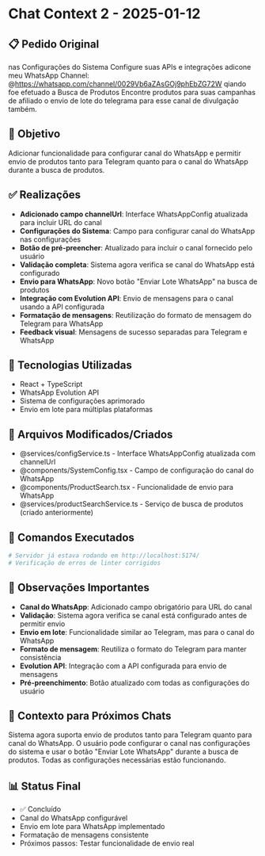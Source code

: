 # Chat Context 2 - 2025-01-12

## 📋 Pedido Original
nas Configurações do Sistema Configure suas APIs e integrações adicone meu WhatsApp Channel: @https://whatsapp.com/channel/0029Vb6aZAsGOj9phEbZG72W qiando foe efetuado a Busca de Produtos Encontre produtos para suas campanhas de afiliado o envio de lote do telegrama para esse canal de divulgação também.

## 🎯 Objetivo
Adicionar funcionalidade para configurar canal do WhatsApp e permitir envio de produtos tanto para Telegram quanto para o canal do WhatsApp durante a busca de produtos.

## ✅ Realizações
- **Adicionado campo channelUrl**: Interface WhatsAppConfig atualizada para incluir URL do canal
- **Configurações do Sistema**: Campo para configurar canal do WhatsApp nas configurações
- **Botão de pré-preencher**: Atualizado para incluir o canal fornecido pelo usuário
- **Validação completa**: Sistema agora verifica se canal do WhatsApp está configurado
- **Envio para WhatsApp**: Novo botão "Enviar Lote WhatsApp" na busca de produtos
- **Integração com Evolution API**: Envio de mensagens para o canal usando a API configurada
- **Formatação de mensagens**: Reutilização do formato de mensagem do Telegram para WhatsApp
- **Feedback visual**: Mensagens de sucesso separadas para Telegram e WhatsApp

## 🔧 Tecnologias Utilizadas
- React + TypeScript
- WhatsApp Evolution API
- Sistema de configurações aprimorado
- Envio em lote para múltiplas plataformas

## 📁 Arquivos Modificados/Criados
- @services/configService.ts - Interface WhatsAppConfig atualizada com channelUrl
- @components/SystemConfig.tsx - Campo de configuração do canal do WhatsApp
- @components/ProductSearch.tsx - Funcionalidade de envio para WhatsApp
- @services/productSearchService.ts - Serviço de busca de produtos (criado anteriormente)

## 🚀 Comandos Executados
```bash
# Servidor já estava rodando em http://localhost:5174/
# Verificação de erros de linter corrigidos
```

## 📝 Observações Importantes
- **Canal do WhatsApp**: Adicionado campo obrigatório para URL do canal
- **Validação**: Sistema agora verifica se canal está configurado antes de permitir envio
- **Envio em lote**: Funcionalidade similar ao Telegram, mas para o canal do WhatsApp
- **Formato de mensagem**: Reutiliza o formato do Telegram para manter consistência
- **Evolution API**: Integração com a API configurada para envio de mensagens
- **Pré-preenchimento**: Botão atualizado com todas as configurações do usuário

## 🔗 Contexto para Próximos Chats
Sistema agora suporta envio de produtos tanto para Telegram quanto para canal do WhatsApp. O usuário pode configurar o canal nas configurações do sistema e usar o botão "Enviar Lote WhatsApp" durante a busca de produtos. Todas as configurações necessárias estão funcionando.

## 📊 Status Final
- ✅ Concluído
- Canal do WhatsApp configurável
- Envio em lote para WhatsApp implementado
- Formatação de mensagens consistente
- Próximos passos: Testar funcionalidade de envio real


